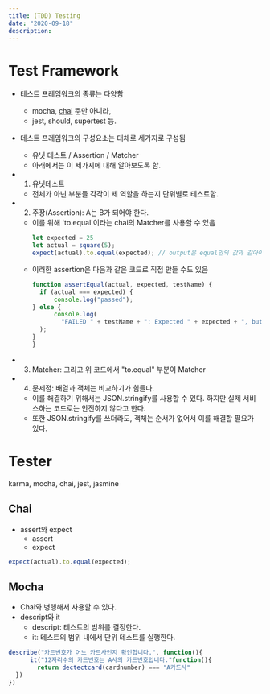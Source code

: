 ```yaml
---
title: (TDD) Testing
date: "2020-09-18"
description: 
---
```


# Test Framework
- 테스트 프레임워크의 종류는 다양함
  - mocha, <a href = https://www.chaijs.com/api/bdd>chai</a> 뿐만 아니라,
  - jest, should, supertest 등.

- 테스트 프레임워크의 구성요소는 대체로 세가지로 구성됨
  - 유닛 테스트 / Assertion / Matcher
  - 아래에서는 이 세가지에 대해 알아보도록 함.

- 1) 유닛테스트
  - 전체가 아닌 부분들 각각이 제 역할을 하는지 단위별로 테스트함.

- 2) 주장(Assertion): A는 B가 되어야 한다.
  - 이를 위해 'to.equal'이라는 chai의 Matcher를 사용할 수 있음 
    ```js
    let expected = 25
    let actual = square(5);
    expect(actual).to.equal(expected); // output은 equal안의 값과 같아야 한다.
    ```
  - 이러한 assertion은 다음과 같은 코드로 직접 만들 수도 있음
    ```js
    function assertEqual(actual, expected, testName) {
      if (actual === expected) {
          console.log("passed");
    } else {
          console.log(
            "FAILED " + testName + ": Expected " + expected + ", but got " + actual
      );
    }
    }
    ```

- 3) Matcher: 그리고 위 코드에서 "to.equal" 부분이 Matcher

- 4) 문제점: 배열과 객체는 비교하기가 힘들다.
  - 이를 해결하기 위해서는 JSON.stringify를 사용할 수 있다. 하지만 실제 서비스하는 코드로는 안전하지 않다고 한다. 
  - 또한 JSON.stringify를 쓰더라도, 객체는 순서가 없어서 이를 해결할 필요가 있다. 


# Tester
karma, mocha, chai, jest, jasmine

## Chai
- assert와 expect
  - assert
  - expect
```js
expect(actual).to.equal(expected);
```

## Mocha
- Chai와 병행해서 사용할 수 있다.
- descript와 it
  - descript: 테스트의 범위를 결정한다.
  - it: 테스트의 범위 내에서 단위 테스트를 실행한다.
```js
describe("카드번호가 어느 카드사인지 확인합니다.", function(){
      it("12자리수의 카드번호는 A사의 카드번호입니다."function(){
        return dectectcard(cardnumber) === "A카드사"  
  })
})
```